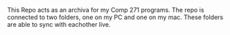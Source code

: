 This Repo acts as an archiva for my Comp 271 programs.  The repo is connected to two folders, one on my PC and one on my mac. These folders are able to sync with eachother live.
